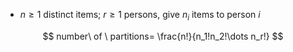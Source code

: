 - $n \geq 1$ distinct items; $r \geq 1$ persons, give $n_i$ items to person $i$

$$
number\ of \ partitions= \frac{n!}{n_1!n_2!\dots n_r!}
$$
